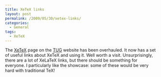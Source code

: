 ```yaml
---
title: XeTeX links
layout: post
permalink: /2009/05/30/xetex-links/
categories:
  - General
tags:
  - XeTeX
---
```

The [XeTeX](https://tug.org/xetex/) page on the [TUG](https://tug.org) website has been overhauled. It now has a set of useful links about XeTeX and using it. Well worth a visit. Unsurprisingly, there are a lot of XeLaTeX links, but there should be something for everyone. I particularly like the showcase: some of these would be very hard with traditional TeX!
